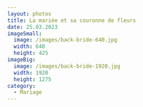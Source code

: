 ```yaml
---
layout: photos
title: La mariée et sa couronne de fleurs
date: 25.03.2023
imageSmall:
  image: /images/back-bride-640.jpg
  width: 640
  height: 425
imageBig:
  image: /images/back-bride-1920.jpg
  width: 1920
  height: 1275
category:
  - Mariage
---
```

